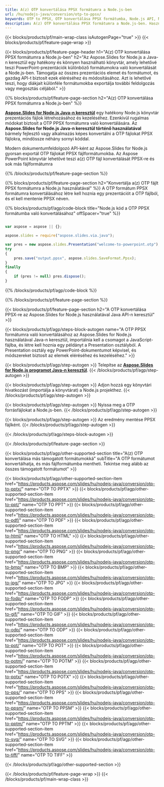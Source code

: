 ```yaml
---
title: A(z) OTP konvertálása PPSX formátumra a Node.js-ben
url: /hu/nodejs-java/conversion/otp-to-ppsx/
keywords: OTP to PPSX, OTP konvertálása PPSX formátumba, Node.js API, Node.js Library, OTP, PPSX
description: A(z) OTP konvertálása PPSX formátumra a Node.js-ben. Használja a Node.js könyvtár API-t a OTP fájlok konvertálásához PPSX formátumúvá
---
```


{{< blocks/products/pf/main-wrap-class isAutogenPage="true" >}}
{{< blocks/products/pf/feature-page-wrap >}}

{{< blocks/products/pf/feature-page-header h1="A(z) OTP konvertálása PPSX formátumra a Node.js-ben" h2="Az Aspose.Slides for Node.js a Java-n keresztül egy hatékony és könnyen használható könyvtár, amely lehetővé teszi PowerPoint-prezentációk különböző formátumokra való konvertálását a Node.js-ben. Támogatja az összes prezentációs elemet és formátumot, és gazdag API-t biztosít ezek eléréséhez és módosításához. Azt is lehetővé teszi, hogy diákjait különféle formátumokba exportálja további feldolgozás vagy megosztás céljából." >}}

{{% blocks/products/pf/feature-page-section h2="A(z) OTP konvertálása PPSX formátumra a Node.js-ben" %}}

[**Aspose.Slides for Node.js Java-n keresztül**](https://products.aspose.com/slides/hu/nodejs-java/) egy hatékony Node.js könyvtár prezentációs fájlok létrehozásához és kezeléséhez. Ezenkívül rugalmas módokat biztosít a OTP PPSX formátumra való konvertálására. Az **Aspose.Slides for Node.js Java-n keresztül történő használatával** bármely fejlesztő vagy alkalmazás képes konvertálni a OTP fájlokat PPSX fájlokra, mindössze néhány sornyi kóddal.

Modern dokumentumfeldolgozó API-ként az Aspose.Slides for Node.js gyorsan exportál OTP fájlokat PPSX fájlformátumokba. Az Aspose PowerPoint könyvtár lehetővé teszi a(z) OTP fájl konvertálását PPSX-re és sok más fájlformátumra

{{% /blocks/products/pf/feature-page-section %}}

{{% blocks/products/pf/feature-page-section  h2="Konvertálja a(z) OTP fájlt PPSX formátumra a Node.js használatával" %}}
A OTP formátum PPSX formátumra konvertálásához létre kell hoznia egy prezentációt a OTP fájlból, és el kell mentenie PPSX néven.

{{% blocks/products/pf/agp/code-block title="Node.js kód a OTP PPSX formátumba való konvertálásához" offSpacer="true" %}}

```javascript

var aspose = aspose || {};

aspose.slides = require("aspose.slides.via.java");

var pres = new aspose.slides.Presentation("welcome-to-powerpoint.otp");
try
{
    pres.save("output.ppsx", aspose.slides.SaveFormat.Ppsx);
}
finally
{
    if (pres != null) pres.dispose();
}
```


{{% /blocks/products/pf/agp/code-block %}}

{{% /blocks/products/pf/feature-page-section %}}

{{< blocks/products/pf/feature-page-section  h2="A OTP konvertálása PPSX-re az Aspose.Slides for Node.js használatával Java API-n keresztül" >}}

{{< blocks/products/pf/agp/steps-block-autogen name="A OTP PPSX formátumra való konvertálásához az Aspose.Slides for Node.js használatával Java-n keresztül, importálnia kell a csomagot a JavaScript-fájlba, és létre kell hoznia egy példányt a Presentation osztályból. A Presentation osztály egy PowerPoint-dokumentumot képvisel, és módszereket biztosít az elemek eléréséhez és kezeléséhez." >}}

{{< blocks/products/pf/agp/step-autogen >}}
Telepítse az [**Aspose.Slides for Node.js programot Java-n keresztül**](https://products.aspose.com/slides/hu/nodejs-java/).
{{< /blocks/products/pf/agp/step-autogen >}}

{{< blocks/products/pf/agp/step-autogen >}}
Adjon hozzá egy könyvtári hivatkozást (importálja a könyvtárat) a Node.js projekthez.
{{< /blocks/products/pf/agp/step-autogen >}}

{{< blocks/products/pf/agp/step-autogen >}}
Nyissa meg a OTP forrásfájlokat a Node.js-ben.
{{< /blocks/products/pf/agp/step-autogen >}}

{{< blocks/products/pf/agp/step-autogen >}}
Az eredmény mentése PPSX fájlként.
{{< /blocks/products/pf/agp/step-autogen >}}

{{< /blocks/products/pf/agp/steps-block-autogen >}}

{{< /blocks/products/pf/feature-page-section >}}

{{< blocks/products/pf/agp/other-supported-section title="A(z) OTP konvertálása más támogatott formátumokká" subTitle="A OTP formátumot konvertálhatja, és más fájlformátumba mentheti. Tekintse meg alább az összes támogatott formátumot" >}}

{{< blocks/products/pf/agp/other-supported-section-item href="https://products.aspose.com/slides/hu/nodejs-java/conversion/otp-to-pptx/" name="OTP TO PPTX" >}}
{{< blocks/products/pf/agp/other-supported-section-item href="https://products.aspose.com/slides/hu/nodejs-java/conversion/otp-to-ppt/" name="OTP TO PPT" >}}
{{< blocks/products/pf/agp/other-supported-section-item href="https://products.aspose.com/slides/hu/nodejs-java/conversion/otp-to-pdf/" name="OTP TO PDF" >}}
{{< blocks/products/pf/agp/other-supported-section-item href="https://products.aspose.com/slides/hu/nodejs-java/conversion/otp-to-html/" name="OTP TO HTML" >}}
{{< blocks/products/pf/agp/other-supported-section-item href="https://products.aspose.com/slides/hu/nodejs-java/conversion/otp-to-png/" name="OTP TO PNG" >}}
{{< blocks/products/pf/agp/other-supported-section-item href="https://products.aspose.com/slides/hu/nodejs-java/conversion/otp-to-bmp/" name="OTP TO BMP" >}}
{{< blocks/products/pf/agp/other-supported-section-item href="https://products.aspose.com/slides/hu/nodejs-java/conversion/otp-to-jpg/" name="OTP TO JPG" >}}
{{< blocks/products/pf/agp/other-supported-section-item href="https://products.aspose.com/slides/hu/nodejs-java/conversion/otp-to-fodp/" name="OTP TO FODP" >}}
{{< blocks/products/pf/agp/other-supported-section-item href="https://products.aspose.com/slides/hu/nodejs-java/conversion/otp-to-gif/" name="OTP TO GIF" >}}
{{< blocks/products/pf/agp/other-supported-section-item href="https://products.aspose.com/slides/hu/nodejs-java/conversion/otp-to-odp/" name="OTP TO ODP" >}}
{{< blocks/products/pf/agp/other-supported-section-item href="https://products.aspose.com/slides/hu/nodejs-java/conversion/otp-to-pot/" name="OTP TO POT" >}}
{{< blocks/products/pf/agp/other-supported-section-item href="https://products.aspose.com/slides/hu/nodejs-java/conversion/otp-to-potm/" name="OTP TO POTM" >}}
{{< blocks/products/pf/agp/other-supported-section-item href="https://products.aspose.com/slides/hu/nodejs-java/conversion/otp-to-potx/" name="OTP TO POTX" >}}
{{< blocks/products/pf/agp/other-supported-section-item href="https://products.aspose.com/slides/hu/nodejs-java/conversion/otp-to-pps/" name="OTP TO PPS" >}}
{{< blocks/products/pf/agp/other-supported-section-item href="https://products.aspose.com/slides/hu/nodejs-java/conversion/otp-to-ppsm/" name="OTP TO PPSM" >}}
{{< blocks/products/pf/agp/other-supported-section-item href="https://products.aspose.com/slides/hu/nodejs-java/conversion/otp-to-pptm/" name="OTP TO PPTM" >}}
{{< blocks/products/pf/agp/other-supported-section-item href="https://products.aspose.com/slides/hu/nodejs-java/conversion/otp-to-svg/" name="OTP TO SVG" >}}
{{< blocks/products/pf/agp/other-supported-section-item href="https://products.aspose.com/slides/hu/nodejs-java/conversion/otp-to-tiff/" name="OTP TO TIFF" >}}


{{< /blocks/products/pf/agp/other-supported-section >}}

{{< /blocks/products/pf/feature-page-wrap >}}
{{< /blocks/products/pf/main-wrap-class >}}